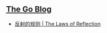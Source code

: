 [The Go Blog](http://blog.golang.org/) 
-------------------

- [反射的规则 | The Laws of Reflection](./the_laws_of_reflection.md)